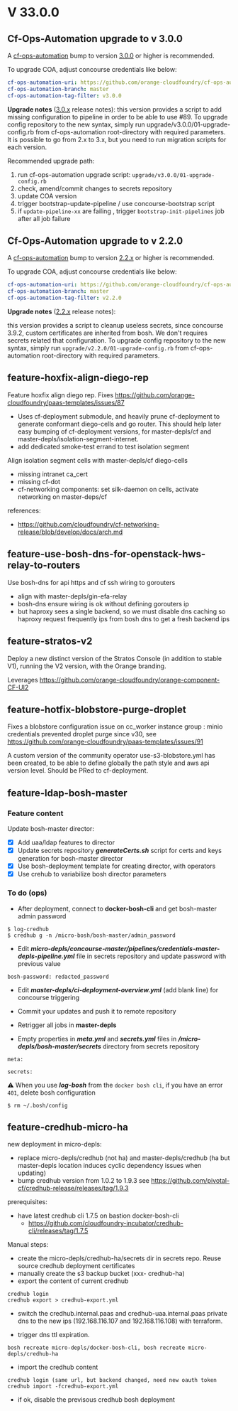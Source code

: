 # V 33.0.0

## Cf-Ops-Automation upgrade to v 3.0.0
A [cf-ops-automation](https://github.com/orange-opensource/cf-ops-automation) bump to version [3.0.0](https://github.com/orange-cloudfoundry/cf-ops-automation/releases/tag/v3.0.0) or higher is recommended.

To upgrade COA, adjust concourse credentials like below:
```yaml
cf-ops-automation-uri: https://github.com/orange-cloudfoundry/cf-ops-automation.git
cf-ops-automation-branch: master
cf-ops-automation-tag-filter: v3.0.0
```

**Upgrade notes** ([3.0.x](https://github.com/orange-cloudfoundry/cf-ops-automation/releases/tag/v3.0.0) release notes):
this version provides a script to add missing configuration to pipeline in order to be able to use #89. To upgrade
 config repository to the new syntax, simply run upgrade/v3.0.0/01-upgrade-config.rb from cf-ops-automation root-directory
 with required parameters. It is possible to go from 2.x to 3.x, but you need to run migration scripts for each version.

Recommended upgrade path:
1. run cf-ops-automation upgrade script:  `upgrade/v3.0.0/01-upgrade-config.rb`
2. check, amend/commit changes to secrets repository
3. update COA version
4. trigger bootstrap-update-pipeline / use concourse-bootstrap script
5. if `update-pipeline-xx` are failing , trigger `bootstrap-init-pipelines` job after all job failure

## Cf-Ops-Automation upgrade to v 2.2.0
A [cf-ops-automation](https://github.com/orange-opensource/cf-ops-automation) bump to version [2.2.x](https://github.com/orange-cloudfoundry/cf-ops-automation/releases/tag/v2.2.0) or higher is recommended.

To upgrade COA, adjust concourse credentials like below:
```yaml
cf-ops-automation-uri: https://github.com/orange-cloudfoundry/cf-ops-automation.git
cf-ops-automation-branch: master
cf-ops-automation-tag-filter: v2.2.0
```

**Upgrade notes** ([2.2.x](https://github.com/orange-cloudfoundry/cf-ops-automation/releases/tag/v2.2.0) release notes):

this version provides a script to cleanup useless secrets, since concourse 3.9.2, custom certificates are inherited from
 bosh. We don't requires secrets related that configuration. To upgrade config repository to the new syntax, simply run
 `upgrade/v2.2.0/01-upgrade-config.rb` from cf-ops-automation root-directory with required parameters.

## feature-hoxfix-align-diego-rep
Feature hoxfix align diego rep. Fixes https://github.com/orange-cloudfoundry/paas-templates/issues/87

- Uses cf-deployment submodule, and heavily prune cf-deployment to generate conformant diego-cells and go router. This should help later easy bumping of cf-deployment versions, for master-depls/cf and master-depls/isolation-segment-internet.
- add dedicated smoke-test errand to test isolation segment

Align isolation segment cells with master-depls/cf diego-cells
- missing intranet ca_cert
- missing cf-dot
- cf-networking components: set silk-daemon on cells, activate networking on master-deps/cf

references:
- https://github.com/cloudfoundry/cf-networking-release/blob/develop/docs/arch.md

## feature-use-bosh-dns-for-openstack-hws-relay-to-routers
Use bosh-dns for api https and cf ssh wiring to gorouters
- align with master-depls/gin-efa-relay
- bosh-dns ensure wiring is ok without defining gorouters ip
- but haproxy sees a single backend, so we must disable dns caching so haproxy request frequently ips from bosh dns to get a fresh backend ips

## feature-stratos-v2
Deploy a new distinct version of the Stratos Console (in addition to stable V1), running the V2 version, with the Orange branding.

Leverages https://github.com/orange-cloudfoundry/orange-component-CF-UI2

## feature-hotfix-blobstore-purge-droplet
Fixes a blobstore configuration issue on cc_worker instance group : minio credentials prevented droplet purge since v30, see https://github.com/orange-cloudfoundry/paas-templates/issues/91

A custom version of the community operator use-s3-blobstore.yml has been created, to be able to define globally the path style and aws api version level. Should be PRed to cf-deployment.

## feature-ldap-bosh-master

### Feature content
Update bosh-master director:
- [x] Add uaa/ldap features to director
- [x] Update secrets repository ***generateCerts.sh*** script for certs and keys generation for bosh-master director 
- [x] Use bosh-deployment template for creating director, with operators
- [x] Use crehub to variabilize bosh director parameters

### To do (ops)
- After deployment, connect to **docker-bosh-cli** and get bosh-master admin password

```
$ log-credhub
$ credhub g -n /micro-bosh/bosh-master/admin_password
```

- Edit ***micro-depls/concourse-master/pipelines/credentials-master-depls-pipeline.yml*** file in secrets repository and update password with previous value

```
bosh-password: redacted_password
```

- Edit ***master-depls/ci-deployment-overview.yml*** (add blank line) for concourse triggering

- Commit your updates and push it to remote repository

- Retrigger all jobs in **master-depls**

- Empty properties in ***meta.yml*** and ***secrets.yml*** files in ***/micro-depls/bosh-master/secrets*** directory from secrets repository
```
meta:
```
```
secrets:
```

:warning: When you use ***log-bosh*** from the `docker bosh cli`, if you have an error `401`, delete bosh configuration
```
$ rm ~/.bosh/config
```

## feature-credhub-micro-ha
new deployment in micro-depls:
- replace micro-depls/credhub (not ha) and master-depls/credhub (ha but master-depls location induces cyclic dependency issues when updating)
- bump credhub version from 1.0.2 to 1.9.3 see https://github.com/pivotal-cf/credhub-release/releases/tag/1.9.3

prerequisites:
- have latest credhub cli 1.7.5 on bastion docker-bosh-cli
  - https://github.com/cloudfoundry-incubator/credhub-cli/releases/tag/1.7.5

Manual steps:
- create the micro-depls/credhub-ha/secrets dir in secrets repo. Reuse source credhub deployment certificates
- manually create the s3 backup bucket (xxx- credhub-ha)
- export the content of current credhub
```
credhub login
credhub export > credhub-export.yml
```
- switch the credhub.internal.paas and credhub-uaa.internal.paas private dns to the new ips (192.168.116.107 and  192.168.116.108) with terraform.

- trigger dns ttl expiration.
```
bosh recreate micro-depls/docker-bosh-cli, bosh recreate micro-depls/credhub-ha
```

- import the credhub content
```
credhub login (same url, but backend changed, need new oauth token
credhub import -fcredhub-export.yml
```
- if ok, disable the previsous credhub bosh deployment
